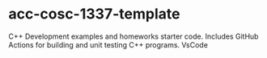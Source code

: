 # acc-cosc-1337-template
C++ Development examples and homeworks starter code.  Includes GitHub Actions for building and unit testing C++ programs.
VsCode